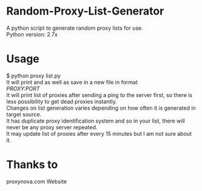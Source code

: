 # Random-Proxy-List-Generator
A python script to generate random proxy lists for use.<br>Python version: 2.7x
# Usage
$ python proxy list.py<br>
It will print and as well as save in a new file in format<br>
<i>PROXY:PORT</i><br>
It will print list of proxies after sending a ping to the server first, so there is less possibility to get dead proxies instantly.<br>Changes on list generation varies depending on how often it is generated in target source.<br>
It has duplicate proxy identification system and so in your list, there will never be any proxy server repeated.<br>It may update list of proxies after every 15 minutes but I am not sure about it.
<br>
# Thanks to
proxynova.com Website
